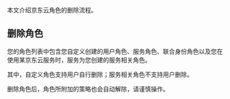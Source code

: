 本文介绍京东云角色的删除流程。

## 删除角色

您的角色列表中包含您自定义创建的用户角色、服务角色、联合身份角色以及您在使用某京东云服务时，服务为您创建的服务相关角色。

其中，自定义角色支持用户自行删除；服务相关角色不支持用户删除。

删除角色后，角色所附加的策略也会自动解除，请谨慎操作。
